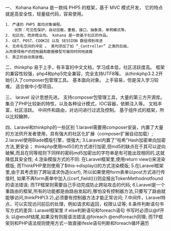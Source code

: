 一、 Kohana
     Kohana 是一款纯 PHP5 的框架，基于 MVC 模式开发， 它的特点就是高安全性，轻量级代码，容易使用。

    1. 严谨的 PHP5 面向对象编程。
        优势：可见性保护，自动加载，重载，接口，抽象类，单例模式等。
    2. 社区向，而非商业向。 Kohana 是一款基于社区的作品。
    3. GET、POST、COOKIE 以及 SESSION 数组得到改进
    4. 无命名空间的冲突 。 类均添加了如 “_Controller” 之类的后缀，
    从而使得用户的控制器和数据模型可被同时同地装载
    5. 真正的自动类装载。

二、thinkphp
    易于上手，有丰富的中文文档，学习成本低，社区活跃度高。
    框架的兼容性较强，php4和php5完全兼容，完全支持UTF8等。
    从thinkphp3.2.2开始引入了composer包管理工具。
    基本面向对象。
    上手容易，但是深入学习较难。
    适合做中小型项目。

三、 laravel
    设计思想先进。
    支持composer包管理工具，大量的第三方开源库。
    集合了PHP比较新的特性，以及各种设计模式，IOC容器，依赖注入等。
    文档丰富，社区活跃。
    中间件和路由，对访问进行过滤及控制。
    基于组件式的框架，所以比较臃肿。

四、Laravel和thinkphp的一些区别
    1.laravel需要用composer安装，内置了大量的方法供开发者使用，具有强大的社区化扩展（composer扩展自动加载）;
    2.laravel使用Blade模版引擎，很强大;
    3.Laravel内置了"哈希"Hash加密单向加密方法,更安全；
        thinkphp使用md5()的方式进行加密,但md5的缺点在于其可以逆向破解,而且在同等规则下同样的密码md5加密出的字符串是有可能出现相同的,这就降低其安全性;
    4.渲染模版方式的不同:
        在Laravel框架里,使用return view()来渲染模版;
        而ThinkPHP里则使用了$this->display()的方式渲染模版;
    5.在Laravel框架里,由于其考虑到了跨站请求伪造(csrf), 所以如果使用form表单以post方式进行传值时,
        如果不再form表单中加入{{csrf_field()}}则会报出TokenMethodnotfound的语法错误;
        而TP框架则需要自己手动完成防止跨站攻击的代码;
    6.Laravel是一个重路由的框架,所有的功能都是由路由发起的,哪怕没有控制器方法,只要写了路由就能够访问,thinkPHP(3.2),必须要有控制器方法才能正常访问;
    7.中间件，Laravel特点，可以实现访问前后的处理，例如请求和返回，权限认证等;
    8.条件判断语句书写方式的差异:
    Laravel框架里 if else判断语句和foreach语句 书写时必须以@if开头 以@endif结尾,如果没有则报语法错误,@foreach @endforeach同理;
    而TP框架则和PHP语法规则使用方式一致直接ifesle语句判断和foreach循环遍历











